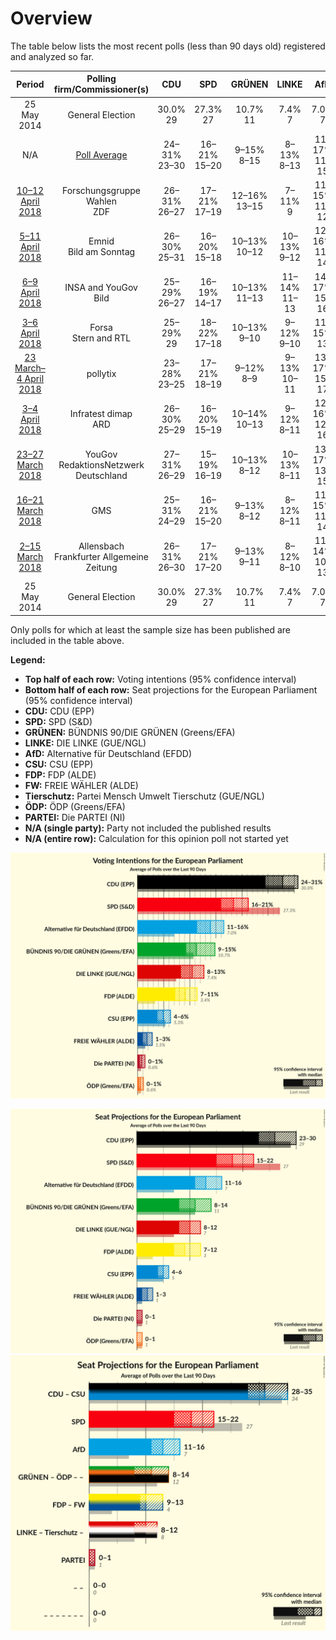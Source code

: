 # Overview

The table below lists the most recent polls (less than 90 days old) registered and analyzed so far.

| Period     | Polling firm/Commissioner(s) | CDU | SPD | GRÜNEN | LINKE | AfD | CSU | FDP | FW | Tierschutz | ÖDP | PARTEI |
|:----------:|:----------------------------:|:--:|:--:|:--:|:--:|:--:|:--:|:--:|:--:|:--:|:--:|:--:|
| 25 May 2014 | General Election | 30.0% <br> 29 | 27.3% <br> 27 | 10.7% <br> 11 | 7.4% <br> 7 | 7.0% <br> 7 | 5.3% <br> 5 | 3.4% <br> 3 | 1.5% <br> 1 | 1.2% <br> 1 | 0.6% <br> 1 | 0.6% <br> 1 |
| N/A | [Poll Average](average.html) | 24–31% <br> 23–30 | 16–21% <br> 15–20 | 9–15% <br> 8–15 | 8–13% <br> 8–13 | 11–17% <br> 11–15 | 4–6% <br> 3–6 | 7–11% <br> 6–12 | 0–3% <br> 0–3 | 0–1% <br> 0–1 | 0–1% <br> 0–1 | 0–2% <br> 0–2 |
| [10–12 April 2018](2018-04-12-ForschungsgruppeWahlen.html) | Forschungsgruppe Wahlen <br> ZDF | 26–31% <br> 26–27 | 17–21% <br> 17–19 | 12–16% <br> 13–15 | 7–11% <br> 9 | 11–15% <br> 11–12 | 4–6% <br> 4–6 | 7–10% <br> 6–8 | 0–1% <br> 0–1 | 0–1% <br> 0–1 | N/A <br> N/A | 0–1% <br> 1–2 |
| [5–11 April 2018](2018-04-11-Emnid.html) | Emnid <br> Bild am Sonntag | 26–30% <br> 25–31 | 16–20% <br> 15–18 | 10–13% <br> 10–12 | 10–13% <br> 9–12 | 12–16% <br> 11–14 | 4–6% <br> 4–6 | 8–10% <br> 7–10 | 0–1% <br> 1–2 | 0–1% <br> 0–2 | N/A <br> N/A | 0–1% <br> 0–2 |
| [6–9 April 2018](2018-04-09-INSAandYouGov.html) | INSA and YouGov <br> Bild | 25–29% <br> 26–27 | 16–19% <br> 14–17 | 10–13% <br> 11–13 | 11–14% <br> 11–13 | 14–17% <br> 15–16 | 4–5% <br> 3–4 | 8–10% <br> 8–9 | 0–1% <br> 1 | 0–1% <br> 1 | N/A <br> N/A | 0–1% <br> 0–1 |
| [3–6 April 2018](2018-04-06-Forsa.html) | Forsa <br> Stern and RTL | 25–29% <br> 29 | 18–22% <br> 17–18 | 10–13% <br> 9–10 | 9–12% <br> 9–10 | 11–15% <br> 13 | 4–6% <br> 5 | 8–11% <br> 8 | 1–2% <br> 1 | 0–1% <br> 1 | N/A <br> N/A | 1–2% <br> 1 |
| [23 March–4 April 2018](2018-04-04-pollytix.html) | pollytix | 23–28% <br> 23–25 | 17–21% <br> 18–19 | 9–12% <br> 8–9 | 9–13% <br> 10–11 | 13–17% <br> 15–17 | 4–6% <br> 3–5 | 9–12% <br> 8–12 | 1–2% <br> 1–3 | 0–2% <br> N/A | N/A <br> 0–1 | 1–2% <br> 1 |
| [3–4 April 2018](2018-04-04-Infratestdimap.html) | Infratest dimap <br> ARD | 26–30% <br> 25–29 | 16–20% <br> 15–19 | 10–14% <br> 10–13 | 9–12% <br> 8–11 | 12–16% <br> 12–16 | 4–6% <br> 4–6 | 8–11% <br> 7–10 | 1–2% <br> 1–2 | N/A <br> N/A | 0–1% <br> 0–1 | 0–1% <br> 0–1 |
| [23–27 March 2018](2018-03-27-YouGov.html) | YouGov <br> RedaktionsNetzwerk Deutschland | 27–31% <br> 26–29 | 15–19% <br> 16–19 | 10–13% <br> 8–12 | 10–13% <br> 8–11 | 13–17% <br> 13–15 | 4–6% <br> 5–6 | 7–9% <br> 7–10 | 1–2% <br> 1–2 | N/A <br> N/A | 0–1% <br> 0–1 | 0–1% <br> 1 |
| [16–21 March 2018](2018-03-21-GMS.html) | GMS | 25–31% <br> 24–29 | 16–21% <br> 15–20 | 9–13% <br> 8–12 | 8–12% <br> 8–11 | 11–15% <br> 11–14 | 4–7% <br> 4–6 | 8–12% <br> 8–12 | 1–3% <br> 1–3 | N/A <br> N/A | 0–1% <br> 0–1 | 0–2% <br> 1–2 |
| [2–15 March 2018](2018-03-15-Allensbach.html) | Allensbach <br> Frankfurter Allgemeine Zeitung | 26–31% <br> 26–30 | 17–21% <br> 17–20 | 9–13% <br> 9–11 | 8–12% <br> 8–10 | 11–14% <br> 10–13 | 4–7% <br> 4–6 | 8–12% <br> 8–12 | 1–2% <br> 1–2 | N/A <br> N/A | 0–1% <br> 0–1 | 0–1% <br> 0–1 |
| 25 May 2014 | General Election | 30.0% <br> 29 | 27.3% <br> 27 | 10.7% <br> 11 | 7.4% <br> 7 | 7.0% <br> 7 | 5.3% <br> 5 | 3.4% <br> 3 | 1.5% <br> 1 | 1.2% <br> 1 | 0.6% <br> 1 | 0.6% <br> 1 |

Only polls for which at least the sample size has been published are included in the table above.

**Legend:**
+ **Top half of each row:** Voting intentions (95% confidence interval)
+ **Bottom half of each row:** Seat projections for the European Parliament (95% confidence interval)
+ **CDU:** CDU (EPP)
+ **SPD:** SPD (S&D)
+ **GRÜNEN:** BÜNDNIS 90/DIE GRÜNEN (Greens/EFA)
+ **LINKE:** DIE LINKE (GUE/NGL)
+ **AfD:** Alternative für Deutschland (EFDD)
+ **CSU:** CSU (EPP)
+ **FDP:** FDP (ALDE)
+ **FW:** FREIE WÄHLER (ALDE)
+ **Tierschutz:** Partei Mensch Umwelt Tierschutz (GUE/NGL)
+ **ÖDP:** ÖDP (Greens/EFA)
+ **PARTEI:** Die PARTEI (NI)
+ **N/A (single party):** Party not included the published results
+ **N/A (entire row):** Calculation for this opinion poll not started yet


![Graph with voting intentions not yet produced](average.png "Voting Intentions")

![Graph with seats not yet produced](average-seats.png "Seats")
![Graph with coalitions seats not yet produced](average-coalitions-seats.png "Coalitions Seats")
